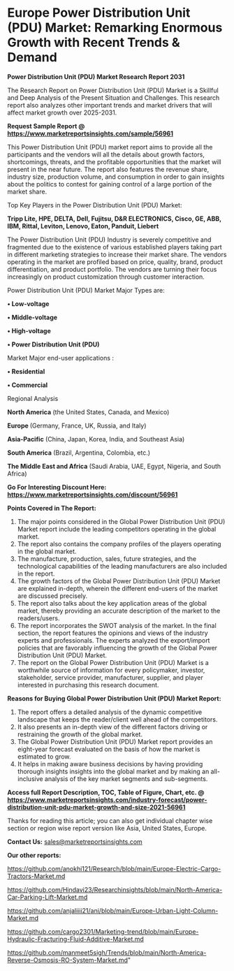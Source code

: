 # Europe Power Distribution Unit (PDU) Market: Remarking Enormous Growth with Recent Trends & Demand

<strong>Power Distribution Unit (PDU) Market Research Report 2031</strong>

The Research Report on Power Distribution Unit (PDU) Market is a Skillful and Deep Analysis of the Present Situation and Challenges. This research report also analyzes other important trends and market drivers that will affect market growth over 2025-2031.

<strong>Request Sample Report @ <a href=https://www.marketreportsinsights.com/sample/56961>https://www.marketreportsinsights.com/sample/56961</a></strong>

This Power Distribution Unit (PDU) market report aims to provide all the participants and the vendors will all the details about growth factors, shortcomings, threats, and the profitable opportunities that the market will present in the near future. The report also features the revenue share, industry size, production volume, and consumption in order to gain insights about the politics to contest for gaining control of a large portion of the market share.

Top Key Players in the Power Distribution Unit (PDU) Market:

<strong>Tripp Lite, HPE, DELTA, Dell, Fujitsu, D&R ELECTRONICS, Cisco, GE, ABB, IBM, Rittal, Leviton, Lenovo, Eaton, Panduit, Liebert</strong>

The Power Distribution Unit (PDU) Industry is severely competitive and fragmented due to the existence of various established players taking part in different marketing strategies to increase their market share. The vendors operating in the market are profiled based on price, quality, brand, product differentiation, and product portfolio. The vendors are turning their focus increasingly on product customization through customer interaction.

Power Distribution Unit (PDU) Market Major Types are:

<strong>• Low-voltage

• Middle-voltage

• High-voltage

• Power Distribution Unit (PDU)</strong>

Market Major end-user applications :

<strong>• Residential

• Commercial</strong>

Regional Analysis

</u><strong><b>North America</b></strong> (the United States, Canada, and Mexico)

<strong><b>Europe </b></strong>(Germany, France, UK, Russia, and Italy)

<strong><b>Asia-Pacific</b></strong> (China, Japan, Korea, India, and Southeast Asia)

<strong><b>South America</b></strong> (Brazil, Argentina, Colombia, etc.)

<strong><b>The Middle East and Africa</b></strong> (Saudi Arabia, UAE, Egypt, Nigeria, and South Africa)

<strong>Go For Interesting Discount Here: <a href=https://www.marketreportsinsights.com/discount/56961>https://www.marketreportsinsights.com/discount/56961</a></strong>

<strong>Points Covered in The Report:</strong>
<ol>
  <li>The major points considered in the Global Power Distribution Unit (PDU) Market report include the leading competitors operating in the global market.</li>
  <li>The report also contains the company profiles of the players operating in the global market.</li>
  <li>The manufacture, production, sales, future strategies, and the technological capabilities of the leading manufacturers are also included in the report.</li>
  <li>The growth factors of the Global Power Distribution Unit (PDU) Market are explained in-depth, wherein the different end-users of the market are discussed precisely.</li>
  <li>The report also talks about the key application areas of the global market, thereby providing an accurate description of the market to the readers/users.</li>
  <li>The report incorporates the SWOT analysis of the market. In the final section, the report features the opinions and views of the industry experts and professionals. The experts analyzed the export/import policies that are favorably influencing the growth of the Global Power Distribution Unit (PDU) Market.</li>
  <li>The report on the Global Power Distribution Unit (PDU) Market is a worthwhile source of information for every policymaker, investor, stakeholder, service provider, manufacturer, supplier, and player interested in purchasing this research document.</li>
</ol>
<strong>Reasons for Buying Global Power Distribution Unit (PDU) Market Report:</strong>

<ol>
  <li>The report offers a detailed analysis of the dynamic competitive landscape that keeps the reader/client well ahead of the competitors.</li>
  <li>It also presents an in-depth view of the different factors driving or restraining the growth of the global market.</li>
  <li>The Global Power Distribution Unit (PDU) Market report provides an eight-year forecast evaluated on the basis of how the market is estimated to grow.</li>
  <li>It helps in making aware business decisions by having providing thorough insights insights into the global market and by making an all-inclusive analysis of the key market segments and sub-segments.</li>
</ol>
<strong>Access full Report Description, TOC, Table of Figure, Chart, etc. @ <a href=https://www.marketreportsinsights.com/industry-forecast/power-distribution-unit-pdu-market-growth-and-size-2021-56961>https://www.marketreportsinsights.com/industry-forecast/power-distribution-unit-pdu-market-growth-and-size-2021-56961</a></strong>


Thanks for reading this article; you can also get individual chapter wise section or region wise report version like Asia, United States, Europe.

<strong>Contact Us:</strong>
sales@marketreportsinsights.com

<strong>Our other reports:</strong>

<a href=https://github.com/anokhi121/Research/blob/main/Europe-Electric-Cargo-Tractors-Market.md>https://github.com/anokhi121/Research/blob/main/Europe-Electric-Cargo-Tractors-Market.md</a>

<a href=https://github.com/Hindavi23/Researchinsights/blob/main/North-America-Car-Parking-Lift-Market.md>https://github.com/Hindavi23/Researchinsights/blob/main/North-America-Car-Parking-Lift-Market.md</a>

<a href=https://github.com/anjaliiii21/ani/blob/main/Europe-Urban-Light-Column-Market.md>https://github.com/anjaliiii21/ani/blob/main/Europe-Urban-Light-Column-Market.md</a>

<a href=https://github.com/cargo2301/Marketing-trend/blob/main/Europe-Hydraulic-Fracturing-Fluid-Additive-Market.md>https://github.com/cargo2301/Marketing-trend/blob/main/Europe-Hydraulic-Fracturing-Fluid-Additive-Market.md</a>

<a href=https://github.com/manmeet5sigh/Trends/blob/main/North-America-Reverse-Osmosis-RO-System-Market.md>https://github.com/manmeet5sigh/Trends/blob/main/North-America-Reverse-Osmosis-RO-System-Market.md</a>"

